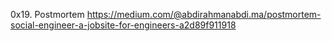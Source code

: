 0x19. Postmortem
https://medium.com/@abdirahmanabdi.ma/postmortem-social-engineer-a-jobsite-for-engineers-a2d89f911918
